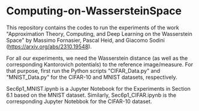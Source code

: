 # Computing-on-WassersteinSpace

This repository contains the codes to run the experiments of the work "Approximation Theory, Computing, and Deep Learning on the Wasserstein Space" by Massimo Fornasier, Pascal Heid, and Giacomo Sodini (https://arxiv.org/abs/2310.19548).

For all our experiments, we need the Wasserstein distance (as well as the corresponding Kantorovich potentials) to the reference image/measure. For that purpose, first run the Python scripts "CIFAR_Data.py" and "MNIST_Data.py" for the CIFAR-10 and MNIST datasets, respectively.

Sec6p1_MNIST.ipynb is a Jupyter Notebook for the Experiments in Section 6.1 based on the MNIST dataset. Similarly, Sec6p1_CIFAR.ipynb is the corresponding Jupyter Notebbok for the CIFAR-10 dataset.
